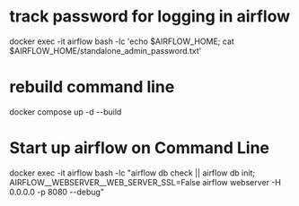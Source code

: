# track password for logging in airflow 

docker exec -it airflow bash -lc 'echo $AIRFLOW_HOME; cat $AIRFLOW_HOME/standalone_admin_password.txt'

# rebuild command line 

docker compose up -d --build

# Start up airflow on Command Line

docker exec -it airflow bash -lc "airflow db check || airflow db init; AIRFLOW__WEBSERVER__WEB_SERVER_SSL=False airflow webserver -H 0.0.0.0 -p 8080 --debug"
